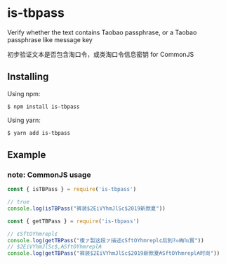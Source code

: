 # is-tbpass

Verify whether the text contains Taobao passphrase, or a Taobao passphrase like message key

初步验证文本是否包含淘口令，或类淘口令信息密钥 for CommonJS

## Installing

Using npm:

```bash
$ npm install is-tbpass
```

Using yarn:

```bash
$ yarn add is-tbpass
```


## Example

### note: CommonJS usage

```js
const { isTBPass } = require('is-tbpass')

// true
console.log(isTBPass("裤装$2EiVYhmJlSc$2019新款夏"))
```

```js
const { getTBPass } = require('is-tbpass')

// ¢SftOYhmrepl¢
console.log(getTBPass("椱ァ製这段ァ描述¢SftOYhmrepl¢后到?◇綯℡寳"))
// $2EiVYhmJlSc$,₳SftOYhmrepl₳
console.log(getTBPass("裤装$2EiVYhmJlSc$2019新款夏₳SftOYhmrepl₳时尚"))
```